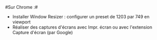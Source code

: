 #Sur Chrome :#


- Installer Window Resizer : configurer un preset de 1203 par 749 en viewport
- Réaliser des captures d'écrans avec Impr. écran ou avec l'extension Capture d'écran (par Google)